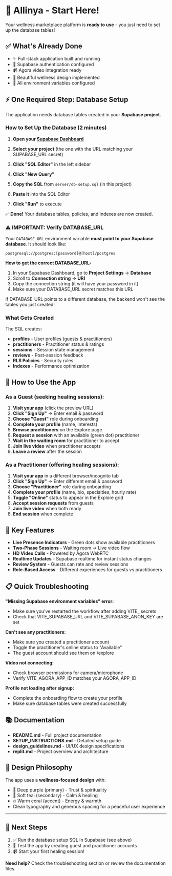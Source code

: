 # 🚀 Allinya - Start Here!

Your wellness marketplace platform is **ready to use** - you just need to set up the database tables!

## ✅ What's Already Done

- ✨ Full-stack application built and running
- 🔐 Supabase authentication configured
- 📹 Agora video integration ready
- 🎨 Beautiful wellness design implemented
- 🔑 All environment variables configured

## ⚡ One Required Step: Database Setup

The application needs database tables created in your **Supabase project**.

### How to Set Up the Database (2 minutes)

1. **Open your [Supabase Dashboard](https://supabase.com/dashboard)**

2. **Select your project** (the one with the URL matching your SUPABASE_URL secret)

3. **Click "SQL Editor"** in the left sidebar

4. **Click "New Query"** 

5. **Copy the SQL** from `server/db-setup.sql` (in this project)

6. **Paste it** into the SQL Editor

7. **Click "Run"** to execute

✅ **Done!** Your database tables, policies, and indexes are now created.

### ⚠️ IMPORTANT: Verify DATABASE_URL

Your `DATABASE_URL` environment variable **must point to your Supabase database**. It should look like:
```
postgresql://postgres:[password]@[host]/postgres
```

**How to get the correct DATABASE_URL:**
1. In your Supabase Dashboard, go to **Project Settings** → **Database**
2. Scroll to **Connection string** → **URI**
3. Copy the connection string (it will have your password in it)
4. Make sure your DATABASE_URL secret matches this URL

If DATABASE_URL points to a different database, the backend won't see the tables you just created!

### What Gets Created

The SQL creates:
- **profiles** - User profiles (guests & practitioners)
- **practitioners** - Practitioner status & ratings  
- **sessions** - Session state management
- **reviews** - Post-session feedback
- **RLS Policies** - Security rules
- **Indexes** - Performance optimization

## 🎯 How to Use the App

### As a Guest (seeking healing sessions):

1. **Visit your app** (click the preview URL)
2. **Click "Sign Up"** → Enter email & password
3. **Choose "Guest"** role during onboarding
4. **Complete your profile** (name, interests)
5. **Browse practitioners** on the Explore page
6. **Request a session** with an available (green dot) practitioner
7. **Wait in the waiting room** for practitioner to accept
8. **Join live video** when practitioner accepts
9. **Leave a review** after the session

### As a Practitioner (offering healing sessions):

1. **Visit your app** in a different browser/incognito tab
2. **Click "Sign Up"** → Enter different email & password
3. **Choose "Practitioner"** role during onboarding  
4. **Complete your profile** (name, bio, specialties, hourly rate)
5. **Toggle "Online"** status to appear in the Explore grid
6. **Accept session requests** from guests
7. **Join live video** when both ready
8. **End session** when complete

## 🌟 Key Features

- **Live Presence Indicators** - Green dots show available practitioners
- **Two-Phase Sessions** - Waiting room → Live video flow
- **HD Video Calls** - Powered by Agora WebRTC
- **Realtime Updates** - Supabase realtime for instant status changes
- **Review System** - Guests can rate and review sessions
- **Role-Based Access** - Different experiences for guests vs practitioners

## 📋 Quick Troubleshooting

**"Missing Supabase environment variables" error:**
- Make sure you've restarted the workflow after adding VITE_ secrets
- Check that VITE_SUPABASE_URL and VITE_SUPABASE_ANON_KEY are set

**Can't see any practitioners:**
- Make sure you created a practitioner account
- Toggle the practitioner's online status to "Available"
- The guest account should see them on /explore

**Video not connecting:**
- Check browser permissions for camera/microphone
- Verify VITE_AGORA_APP_ID matches your AGORA_APP_ID

**Profile not loading after signup:**
- Complete the onboarding flow to create your profile
- Make sure database tables were created successfully

## 📚 Documentation

- **README.md** - Full project documentation
- **SETUP_INSTRUCTIONS.md** - Detailed setup guide  
- **design_guidelines.md** - UI/UX design specifications
- **replit.md** - Project overview and architecture

## 🎨 Design Philosophy

The app uses a **wellness-focused design** with:
- 💜 Deep purple (primary) - Trust & spirituality
- 🌊 Soft teal (secondary) - Calm & healing
- 🔥 Warm coral (accent) - Energy & warmth
- Clean typography and generous spacing for a peaceful user experience

---

## 🚀 Next Steps

1. ✅ Run the database setup SQL in Supabase (see above)
2. 🎉 Test the app by creating guest and practitioner accounts
3. 📹 Start your first healing session!

**Need help?** Check the troubleshooting section or review the documentation files.
